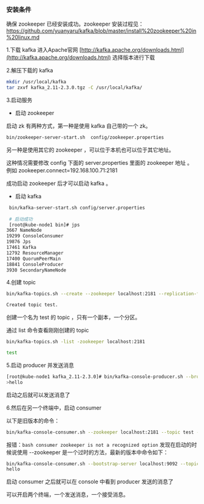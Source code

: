 ### 安装条件
确保 zookeeper 已经安装成功。zookeeper 安装过程见：
https://github.com/yuanyaru/kafka/blob/master/install%20zookeeper%20in%20linux.md

1.下载 kafka 
进入Apache官网 [http://kafka.apache.org/downloads.html](http://kafka.apache.org/downloads.html) 选择版本进行下载

2.解压下载的 kafka
``` bash
mkdir /usr/local/kafka
tar zxvf kafka_2.11-2.3.0.tgz -C /usr/local/kafka/
```

3.启动服务

* 启动 zookeeper

启动 zk 有两种方式，第一种是使用 kafka 自己带的一个 zk。
``` bash
bin/zookeeper-server-start.sh  config/zookeeper.properties 
```
另一种是使用其它的 zookeeper ，可以位于本机也可以位于其它地址。

这种情况需要修改 config 下面的 server.properties 里面的 zookeeper 地址 。例如 zookeeper.connect=192.168.100.71:2181

成功启动 zookeeper 后才可以启动 kafka 。
* 启动 kafka
``` bash
 bin/kafka-server-start.sh config/server.properties
 
 # 启动成功
 [root@kube-node1 bin]# jps
3667 NameNode
19299 ConsoleConsumer
19876 Jps
17461 Kafka
12792 ResourceManager
17400 QuorumPeerMain
18841 ConsoleProducer
3930 SecondaryNameNode
```

4.创建 topic
``` bash
bin/kafka-topics.sh --create --zookeeper localhost:2181 --replication-factor 1 --partitions 1 --topic test

Created topic test.
```
创建一个名为 test 的 topic ，只有一个副本，一个分区。

通过 list 命令查看刚刚创建的 topic
``` bash
bin/kafka-topics.sh -list -zookeeper localhost:2181

test
```

5.启动 producer 并发送消息
``` bash
[root@kube-node1 kafka_2.11-2.3.0]# bin/kafka-console-producer.sh --broker-list localhost:9092 --topic test
>hello
```
启动之后就可以发送消息了

6.然后在另一个终端中，启动 consumer

以下是旧版本的命令：
``` bash
bin/kafka-console-consumer.sh --zookeeper localhost:2181 --topic test --from-beginning
```
报错：``` bash consumer zookeeper is not a recognized option ```
发现在启动的时候说使用 --zookeeper 是一个过时的方法，最新的版本中命令如下：
``` bash
bin/kafka-console-consumer.sh --bootstrap-server localhost:9092 --topic test --from-beginning
hello
```
启动 consumer 之后就可以在 console 中看到 producer 发送的消息了

可以开启两个终端，一个发送消息，一个接受消息。
